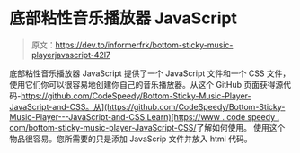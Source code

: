 # 底部粘性音乐播放器 JavaScript

> 原文：<https://dev.to/informerfrk/bottom-sticky-music-playerjavascript-42l7>

底部粘性音乐播放器 JavaScript 提供了一个 JavaScript 文件和一个 CSS 文件，使用它们你可以很容易地创建你自己的音乐播放器。从这个 GitHub 页面获得源代码-[https://github.com/CodeSpeedy/Bottom-Sticky-Music-Player-JavaScript-and-CSS。从](https://github.com/CodeSpeedy/Bottom-Sticky-Music-Player---JavaScript-and-CSS.Learn)[https://www . code speedy . com/bottom-sticky-music-player-JavaScript-CSS/](https://www.codespeedy.com/bottom-sticky-music-player-javascript-css/)了解如何使用。
使用这个物品很容易。您所需要的只是添加 JavaScrip 文件并放入 html 代码。